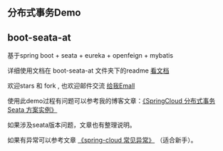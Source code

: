## 分布式事务Demo

## boot-seata-at

基于spring boot + seata + eureka + openfeign + mybatis

详细使用文档在 boot-seata-at 文件夹下的readme [看文档]()

欢迎stars 和 fork , 也欢迎邮件交流 <a href="http://mail.qq.com/cgi-bin/qm_share?t=qm_mailme&email=ssHf097en8Ddwdfyw8Oc0d3f"> 给我Emall </a>

使用此demo过程有问题可以参考我的博客文章：[《SpringCloud 分布式事务 Seata 方案实例》](https://zhangxiaocai.cn/posts/ea07db80.html)

如果涉及seata版本问题，文章也有整理说明。

如果有异常可以参考文章 [《spring-cloud 常见异常》](https://zhangxiaocai.cn/posts/1618e871.html) （适合新手）。
